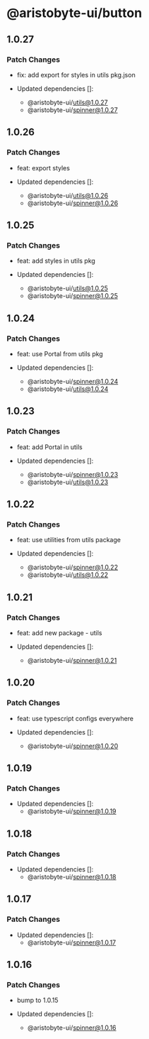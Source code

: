 # @aristobyte-ui/button

## 1.0.27

### Patch Changes

- fix: add export for styles in utils pkg.json

- Updated dependencies []:
  - @aristobyte-ui/utils@1.0.27
  - @aristobyte-ui/spinner@1.0.27

## 1.0.26

### Patch Changes

- feat: export styles

- Updated dependencies []:
  - @aristobyte-ui/utils@1.0.26
  - @aristobyte-ui/spinner@1.0.26

## 1.0.25

### Patch Changes

- feat: add styles in utils pkg

- Updated dependencies []:
  - @aristobyte-ui/utils@1.0.25
  - @aristobyte-ui/spinner@1.0.25

## 1.0.24

### Patch Changes

- feat: use Portal from utils pkg

- Updated dependencies []:
  - @aristobyte-ui/spinner@1.0.24
  - @aristobyte-ui/utils@1.0.24

## 1.0.23

### Patch Changes

- feat: add Portal in utils

- Updated dependencies []:
  - @aristobyte-ui/spinner@1.0.23
  - @aristobyte-ui/utils@1.0.23

## 1.0.22

### Patch Changes

- feat: use utilities from utils package

- Updated dependencies []:
  - @aristobyte-ui/spinner@1.0.22
  - @aristobyte-ui/utils@1.0.22

## 1.0.21

### Patch Changes

- feat: add new package - utils

- Updated dependencies []:
  - @aristobyte-ui/spinner@1.0.21

## 1.0.20

### Patch Changes

- feat: use typescript configs everywhere

- Updated dependencies []:
  - @aristobyte-ui/spinner@1.0.20

## 1.0.19

### Patch Changes

- Updated dependencies []:
  - @aristobyte-ui/spinner@1.0.19

## 1.0.18

### Patch Changes

- Updated dependencies []:
  - @aristobyte-ui/spinner@1.0.18

## 1.0.17

### Patch Changes

- Updated dependencies []:
  - @aristobyte-ui/spinner@1.0.17

## 1.0.16

### Patch Changes

- bump to 1.0.15

- Updated dependencies []:
  - @aristobyte-ui/spinner@1.0.16
